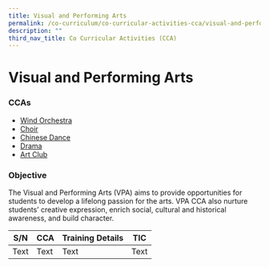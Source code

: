```yaml
---
title: Visual and Performing Arts
permalink: /co-curriculum/co-curricular-activities-cca/visual-and-performing-arts/
description: ""
third_nav_title: Co Curricular Activities (CCA)
---
```

# **Visual and Performing Arts**

### CCAs
* [Wind Orchestra](/co-curriculum/co-curricular-activities-cca/visual-n-performing-arts/yishun-town-wind-orchestra/) 
* [Choir](/co-curriculum/co-curricular-activities-cca/visual-n-performing-arts/yishun-town-voices-and-chorale/)
* [Chinese Dance](/co-curriculum/co-curricular-activities-cca/visual-n-performing-arts/yishun-town-chinese-dance/)
* [Drama](/co-curriculum/co-curricular-activities-cca/visual-n-performing-arts/yishun-town-drama-club)
* [Art Club](/co-curriculum/co-curricular-activities-cca/visual-n-performing-arts/yishun-town-art-club)

### Objective
  
The Visual and Performing Arts (VPA) aims to provide opportunities for students to develop a lifelong passion for the arts. VPA CCA also nurture students’ creative expression, enrich social, cultural and historical awareness, and build character.


| S/N | CCA | Training Details | TIC |
| -------- | -------- | -------- | -------- |
| Text     | Text     | Text     | Text     |



